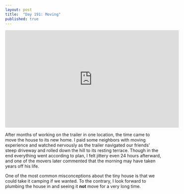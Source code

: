 ```yaml
---
layout: post
title:  "Day 191: Moving"
published: true
---
```



<iframe width="560" height="315" src="https://www.youtube.com/embed/A8c5PTEIHKE" frameborder="0" allow="autoplay; encrypted-media" allowfullscreen></iframe>

After months of working on the trailer in one location, the time came to move the house to its new home. I paid some neighbors with moving experience and watched nervously as the trailer navigated our friends' steep driveway and rolled down the hill to its resting terrace. Though in the end everything went according to plan, I felt jittery even 24 hours afterward, and one of the movers later commented that the morning may have taken years off his life.

One of the most common misconceptions about the tiny house is that we could take it camping if we wanted. To the contrary, I look forward to plumbing the house in and seeing it **not** move for a very long time.
